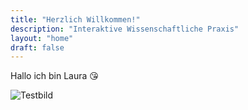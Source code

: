 ```yaml
---
title: "Herzlich Willkommen!"
description: "Interaktive Wissenschaftliche Praxis"
layout: "home"
draft: false
---
```

Hallo ich bin Laura 😘

![Testbild](/iWIP/bilder/einfuehrung/Bild1.png)
